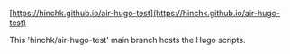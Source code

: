 [https://hinchk.github.io/air-hugo-test](https://hinchk.github.io/air-hugo-test) 

This 'hinchk/air-hugo-test' main branch hosts the Hugo scripts.
